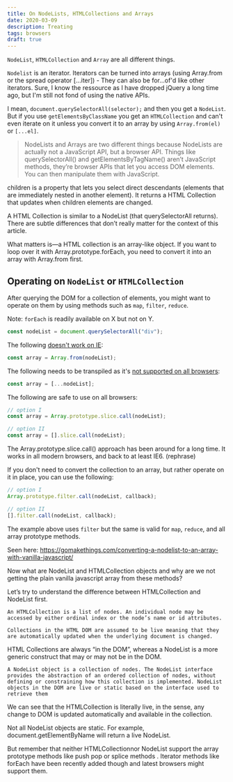 ```yaml
---
title: On NodeLists, HTMLCollections and Arrays
date: 2020-03-09
description: Treating
tags: browsers
draft: true
---
```


`NodeList`, `HTMLCollection` and `Array` are all different things.

`Nodelist` is an iterator. Iterators can be turned into arrays (using Array.from or the spread operator \[...iter\]) - They can also be
for...of'd like other iterators. Sure, I know the ressource as I have dropped jQuery a long time ago, but I'm still not fond of using the
native APIs.

I mean, `document.querySelectorAll(selector);` and then you get a `NodeList`. But if you use `getElementsByClassName` you get an
`HTMLCollection` and can't even iterate on it unless you convert it to an array by using `Array.from(el)` or `[...el]`.

> NodeLists and Arrays are two different things because NodeLists are actually not a JavaScript API, but a browser API. Things like
> querySelectorAll() and getElementsByTagName() aren’t JavaScript methods, they’re browser APIs that let you access DOM elements. You can
> then manipulate them with JavaScript.

children is a property that lets you select direct descendants (elements that are immediately nested in another element). It returns a HTML
Collection that updates when children elements are changed.

A HTML Collection is similar to a NodeList (that querySelectorAll returns). There are subtle differences that don’t really matter for the
context of this article.

What matters is—a HTML collection is an array-like object. If you want to loop over it with Array.prototype.forEach, you need to convert it
into an array with Array.from first.

## Operating on `NodeList` or `HTMLCollection`

After querying the DOM for a collection of elements, you might want to operate on them by using methods such as `map`, `filter`, `reduce`.

Note: `forEach` is readily available on X but not on Y.

```js
const nodeList = document.querySelectorAll("div");
```

The following
[doesn't work on IE](https://developer.mozilla.org/en-US/docs/Web/JavaScript/Reference/Global_Objects/Array/from#Browser_compatibility):

```js
const array = Array.from(nodeList);
```

The following needs to be transpiled as it's
[not supported on all browsers](https://developer.mozilla.org/en-US/docs/Web/JavaScript/Reference/Operators/Spread_syntax#Browser_compatibility):

```js
const array = [...nodeList];
```

The following are safe to use on all browsers:

```js
// option I
const array = Array.prototype.slice.call(nodeList);

// option II
const array = [].slice.call(nodeList);
```

The Array.prototype.slice.call() approach has been around for a long time. It works in all modern browsers, and back to at least IE6.
(rephrase)

If you don't need to convert the collection to an array, but rather operate on it in place, you can use the following:

```js
// option I
Array.prototype.filter.call(nodeList, callback);

// option II
[].filter.call(nodeList, callback);
```

The example above uses `filter` but the same is valid for `map`, `reduce`, and all array prototype methods.

Seen here: https://gomakethings.com/converting-a-nodelist-to-an-array-with-vanilla-javascript/

Now what are NodeList and HTMLCollection objects and why are we not getting the plain vanilla javascript array from these methods?

Let’s try to understand the difference between HTMLCollection and NodeList first.

    An HTMLCollection is a list of nodes. An individual node may be accessed by either ordinal index or the node’s name or id attributes.

    Collections in the HTML DOM are assumed to be live meaning that they are automatically updated when the underlying document is changed.

HTML Collections are always “in the DOM”, whereas a NodeList is a more generic construct that may or may not be in the DOM.

    A NodeList object is a collection of nodes. The NodeList interface provides the abstraction of an ordered collection of nodes, without defining or constraining how this collection is implemented. NodeList objects in the DOM are live or static based on the interface used to retrieve them

We can see that the HTMLCollection is literally live, in the sense, any change to DOM is updated automatically and available in the
collection.

Not all NodeList objects are static. For example, document.getElementByName will return a live NodeList.

But remember that neither HTMLCollectionnor NodeList support the array prototype methods like push pop or splice methods . Iterator methods
like forEach have been recently added though and latest browsers might support them.

